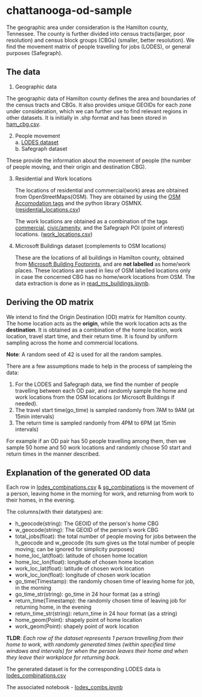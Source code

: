 # chattanooga-od-sample

The geographic area under consideration is the Hamilton county, Tennessee. The county is further divided into census tracts(larger, poor resolution) and census block groups (CBGs) (smaller, better resolution). We find the movement matrix of people travelling for jobs (LODES), or general purposes (Safegraph).

## The data

1. Geographic data

The geographic data of Hamilton county defines the area and boundaries of the census tracts and CBGs. It also provides unique GEOIDs for each zone under consideration, which we can further use to find relevant regions in other datasets. It is initially in .shp format and has been stored in [ham_cbg.csv](https://github.com/smarttransit-ai/chattanooga-od-sample/blob/main/data/ham_cbg.csv).

2. People movement<br>
  a. [LODES dataset](https://github.com/smarttransit-ai/chattanooga-od-sample/blob/main/data/hamilton_lodes_2019.zip)<br> 
  b. Safegraph dataset

These provide the information about the movement of people (the number of people moving, and their origin and destination CBG). 

3. Residential and Work locations

    The locations of residential and commercial(work) areas are obtained from OpenStreetMaps(OSM). They are obtained by using the [OSM Accomodation tags](https://wiki.openstreetmap.org/wiki/Key:building#Accommodation) and the python library OSMNX. ([residential_locations.csv](https://github.com/smarttransit-ai/chattanooga-od-sample/blob/main/data/ham_residential_buildings2.csv))
    
    The work locations are obtained as a combination of the tags [commercial](https://wiki.openstreetmap.org/wiki/Key:building#Commercial), [civic/amenity](https://wiki.openstreetmap.org/wiki/Key:building#Civic/amenity), and the Safegraph POI (point of interest) locations. ([work_locations.csv](https://github.com/smarttransit-ai/chattanooga-od-sample/blob/main/data/work_loc_poi_com_civ.csv))

4. Microsoft Buildings dataset (complements to OSM locations)

    These are the locations of all buildings in Hamilton county, obtained from [Microsoft Building Footprints](https://github.com/Microsoft/USBuildingFootprints), and are **not labelled** as home/work places. These locations are used in lieu of OSM labelled locations only in case the concerned CBG has no home/work locations from OSM. 
The data extraction is done as in [read_ms_buildings.ipynb](https://github.com/smarttransit-ai/chattanooga-od-sample/blob/main/read_ms_buildings.ipynb).

## Deriving the OD matrix

We intend to find the Origin Destination (OD) matrix for Hamilton county. The home location acts as the **origin**, while the work location acts as the **destination**. It is obtained as a combination of the home location, work location, travel start time, and their return time. It is found by uniform sampling across the home and commercial locations.

**Note**: A random seed of 42 is used for all the random samples.

There are a few assumptions made to help in the process of sampleing the data:
1. For the LODES and Safegraph data, we find the number of people travelling between each OD pair, and randomly sample the home and work locations from the OSM locations (or Microsoft Buildings if needed).
2. The travel start time(go_time) is sampled randomly from 7AM to 9AM (at 15min intervals)
3. The return time is sampled randomly from 4PM to 6PM (at 15min intervals)

For example if an OD pair has 50 people travelling among them, then we sample 50 home and 50 work locations and randomly choose 50 start and return times in the manner described. 

## Explanation of the generated OD data

Each row in [lodes_combinations.csv](https://github.com/smarttransit-ai/chattanooga-od-sample/blob/main/data/lodes_combinations.csv) & [sg_combinations](https://github.com/smarttransit-ai/chattanooga-od-sample/blob/main/data/sg_combinations.zip) is the movement of a person, leaving home in the morning for work, and returning from work to their homes, in the evening.

The columns(with their datatypes) are: 
* h_geocode(string): The GEOID of the person's home CBG
* w_geocode(string): The GEOID of the person's work CBG
* total_jobs(float): the total number of people moving for jobs between the h_geocode and w_geocode (its sum gives us the total number of people moving; can be ignored for simplicity purposes)
* home_loc_lat(float): latitude of chosen home location
* home_loc_lon(float): longitude of chosen home location
* work_loc_lat(float): latitude of chosen work location
* work_loc_lon(float): longitude of chosen work location
* go_time(Timestamp): the randomly chosen time of leaving home for job, in the morning
* go_time_str(string): go_time in 24 hour format (as a string)
* return_time(Timestamp): the randomly chosen time of leaving job for returning home, in the evening
* return_time_str(string): return_time in 24 hour format (as a string)
* home_geom(Point): shapely point of home location
* work_geom(Point): shapely point of work location


**TLDR**: *Each row of the dataset represents 1 person travelling from their home to work, with randomly generated times (within specified time windows and intervals) for when the person leaves their home and when they leave their workplace for returning back.*

The generated dataset is for the corresponding LODES data is [lodes_combinations.csv](https://github.com/smarttransit-ai/chattanooga-od-sample/blob/main/data/lodes_combinations.csv  )

The associated notebook - [lodes_combs.ipynb](lodes_combs.ipynb)
